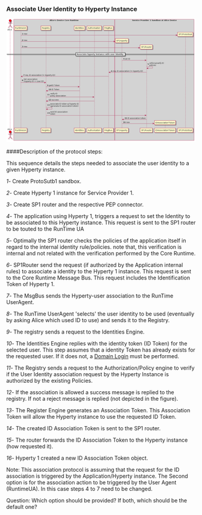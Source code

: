 ### Associate User Identity to Hyperty Instance

![User-to-Hyperty Binding Scheme](user-to-hyperty-binding-scheme.png)

####Description of the protocol steps:

This sequence details the steps needed to associate the user identity to a given Hyperty instance.
  
*1*- Create ProtoSutb1 sandbox.

*2*- Create Hyperty 1 instance for Service Provider 1.

*3*- Create SP1 router and the respective PEP connector.

*4*- The application using Hyperty 1, triggers a request to set the Identity to be associated to this Hyperty instance. This request is sent to the SP1 router to be touted to the RunTime UA

*5*- Optimally the SP1 router checks the policies of the application itself in regard to the internal identity rule/policies. note that, this verification is internal and not related with the verification performed by the Core Runtime.

*6*- SP1Router send the request (if authorized by the Application internal rules) to associate a identity to the Hyperty 1 instance. This request is sent to the Core Runtime Message Bus. This request includes the Identification Token of Hyperty 1.

*7*- The MsgBus sends the Hyperty-user association to the RunTime UserAgent.

*8*- The RunTime UserAgent 'selects' the user identity to be used (eventually by asking Alice which used ID to use) and sends it to the Registry.

*9*- The registry sends a request to the Identities Engine. 

*10*- The Identities Engine replies with the identity token (ID Token) for the selected user. This step assumes that a identity Token has already exists for the requested user. If it does not, a [Domain Login](domain-login.md) must be performed.

*11*- The Registry sends a request to the Authorization/Policy engine to verify if the User Identity association request by the Hyperty Instance is authorized by the existing Policies.

*12*- If the association is allowed a success message is replied to the registry. If not a reject message is replied (not depicted in the figure).

*13*- The Register Engine generates an Association Token. This Association Token will allow the Hyperty instance to use the requested ID Token.

*14*- The created ID Association Token is sent to the SP1 router.

*15*- The router forwards the ID Association Token to the Hyperty instance (how requested it).

*16*- Hyperty 1 created a new ID Association Token object.


Note: This association protocol is assuming that the request for the ID association is triggered by the Application/Hyperty instance. The Second option is for the association action to be triggered by the User Agent (RuntimeUA). In this case steps 4 to 7 need to be changed.

Question: Which option should be provided? If both, which should be the default one? 
